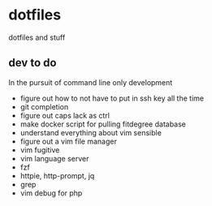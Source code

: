 # dotfiles

dotfiles and stuff

## dev to do

In the pursuit of command line only development

* figure out how to not have to put in ssh key all the time
* git completion
* figure out caps lack as ctrl
* make docker script for pulling fitdegree database
* understand everything about vim sensible
* figure out a vim file manager
* vim fugitive
* vim language server
* fzf
* httpie, http-prompt, jq
* grep
* vim debug for php

